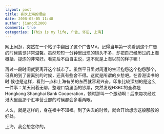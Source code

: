 ```yaml
---
layout: post
title: 喜欢上海的理由
date: 2008-05-05 11:48
author: jiangdi2000
comments: true
categories: [This is my life, 广告, 怀旧, 上海]
---
```



网上闲逛，突然在一个帖子中翻出了这个广告MV。记得当年第一次看到这个广告的时候感觉非常温馨。虽然短短一分钟里出现的镜头不多，却把自己经历过的上海概括、提炼的非常好。看完后不由自主说，这不就是上海以前的样子嘛！

再过一段时间就要离开这个城市了。虽然平日里对周遭的生活抱怨这个抱怨那个，可真的到了要离别的时候，还真有些舍不得。这就是所谓的乡愁吧。在香港读书的时 候也是这样，看到一点和上海有关的东西就容易兴奋。印象比较深刻的是这么一件事：某天闲着无聊，整理口袋里面的钞票，突然发现HSBC的全称是 Hongkong Shanghai Bank Cooperation，顿时那叫一个激动啊！后来每次经过港大里面那个汇丰营业部的时候都会多看两眼。

人么，就是这样的，身在福中不知福。到了失去的时候，就会开始想念这般那般的好处。

上海，我会想念你的。
